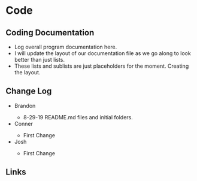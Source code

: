 <h1>Code</h1>

<h2>Coding Documentation</h2>
<ul>
	<li>Log overall program documentation here.</li>
	<li>I will update the layout of our documentation file as we go along to look better than just lists.</li>
	<li>These lists and sublists are just placeholders for the moment. Creating the layout.</li>
</ul>

<h2>Change Log</h2>
<ul>
	<li>Brandon</li>
	<ul>		
		<li>8-29-19 README.md files and initial folders.</li>		
	</ul>
	<li>Conner</li>
	<ul>
		<li>First Change</li>
	</ul>	
	<li>Josh</li>
	<ul>
		<li>First Change</li>
	</ul>	
</ul>

<h2>Links</h2>



